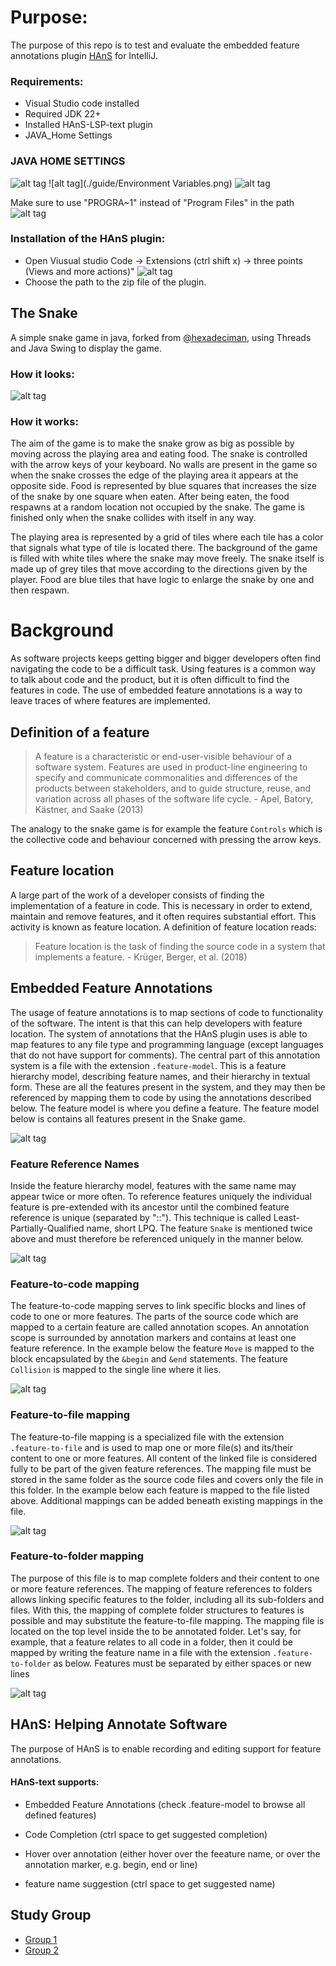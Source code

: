 # Purpose:

The purpose of this repo is to test and evaluate the embedded feature annotations plugin
[HAnS](https://bitbucket.org/easelab/hans-text/src) for IntelliJ.

### Requirements:

* Visual Studio code installed
* Required JDK 22+
* Installed HAnS-LSP-text plugin
* JAVA_Home Settings

### JAVA HOME SETTINGS

![alt tag](./guide/system-Variables.png)
![alt tag](./guide/Environment Variables.png)
![alt tag](./guide/JAVA_Home.png)

Make sure to use "PROGRA~1" instead of "Program Files" in the path
![alt tag](./guide/Variable_Value.png)

### Installation of the HAnS plugin:

* Open Viusual studio Code -> Extensions (ctrl shift x) -> three points (Views and more actions)"
  ![alt tag](./guide/VsCODE-install.png)
* Choose the path to the zip file of the plugin.

## The Snake

A simple snake game in java, forked from [@hexadeciman](https://github.com/hexadeciman/Snake), using Threads and Java
Swing to display the game. 

### How it looks:

![alt tag](https://i.imgur.com/RVxiGad.png)

### How it works:

The aim of the game is to make the snake grow as big as possible by moving across the playing area and eating food.
The snake is controlled with the arrow keys of your keyboard. No walls are present in the game so when the snake 
crosses the edge of the playing area it appears at the opposite side. Food is represented by blue squares that 
increases the size of the snake by one square when eaten. After being eaten, the food respawns at a random location
not occupied by the snake. The game is finished only when the snake collides with itself in any way.

The playing area is represented by a grid of tiles where each tile has a color that signals what type of tile is 
located there. The background of the game is filled with white tiles where the snake may move freely. The snake itself
is made up of grey tiles that move according to the directions given by the player. Food are blue tiles that have 
logic to enlarge the snake by one and then respawn.

# Background

As software projects keeps getting bigger and bigger developers often find navigating the code to be a difficult task.
Using features is a common way to talk about code and the product, but it is often difficult to find the features
in code. The use of embedded feature annotations is a way to leave traces of where features are implemented.

## Definition of a feature

> A feature is a characteristic or end-user-visible behaviour of a software system. Features are used in product-line 
> engineering to specify and communicate commonalities and differences of the products between stakeholders, and to 
> guide structure, reuse, and variation across all phases of the software life cycle. - Apel, Batory, Kästner, and Saake 
> (2013)
 
The analogy to the snake game is for example the feature `Controls` which is the collective code and behaviour 
concerned with pressing the arrow keys.

## Feature location

A large part of the work of a developer consists of finding the implementation of a feature in code. This is necessary 
in order to extend, maintain and remove features, and it often requires substantial effort. This activity is known as 
feature location. A definition of feature location reads:

> Feature location is the task of finding the source code in a system that implements a feature. - Krüger, Berger, et 
> al. (2018)

## Embedded Feature Annotations

The usage of feature annotations is to map sections of code to functionality of the software. The intent is that this 
can help developers with feature location. The system of annotations that the HAnS plugin uses is able to map features 
to any file type and programming language (except languages that do not have support for comments). The central part of
this annotation system is a file with the extension `.feature-model`. This is a feature hierarchy model, describing 
feature names, and their hierarchy in textual form. These are all the features present in the system, and they may then 
be referenced by mapping them to code by using the annotations described below. The feature model is where you define a 
feature. The feature model below is contains all features present in the Snake game.

![alt tag](./guide/feature_model.png)

### Feature Reference Names

Inside the feature hierarchy model, features with the same name may appear twice or more often. To reference
features uniquely the individual feature is pre-extended with its ancestor until the combined feature reference is 
unique (separated by "::"). This technique is called Least-Partially-Qualified name, short LPQ. The feature `Snake` 
is mentioned twice above and must therefore be referenced uniquely in the manner below.

![alt tag](./guide/lpq.png)

### Feature-to-code mapping

The feature-to-code mapping serves to link specific blocks and lines of code to one or more features. The parts of the
source code which are mapped to a certain feature are called annotation scopes. An annotation scope is surrounded by
annotation markers and contains at least one feature reference. In the example below the feature `Move` is mapped to 
the block encapsulated by the `&begin` and `&end` statements. The feature `Collision` is mapped to the single line
where it lies.

![alt tag](./guide/code_guide.png)

### Feature-to-file mapping

The feature-to-file mapping is a specialized file with the extension `.feature-to-file` and is used to map one or more 
file(s) and its/their content to one or more features. All content of the linked file is considered fully to be part of 
the given feature references. The mapping file must be stored in the same folder as the source code files and covers 
only the file in this folder. In the example below each feature is mapped to the file listed above. Additional
mappings can be added beneath existing mappings in the file.

![alt tag](./guide/file_annotation.png)

### Feature-to-folder mapping

The purpose of this file is to map complete folders and their content to one or more feature references. The mapping of
feature references to folders allows linking specific features to the folder, including all its sub-folders and files.
With this, the mapping of complete folder structures to features is possible and may substitute the feature-to-file
mapping. The mapping file is located on the top level inside the to be annotated folder. Let's say, for example, that 
a feature relates to all code in a folder, then it could be mapped by writing the feature name in a file with the 
extension `.feature-to-folder` as below. Features must be separated by either spaces or new lines

![alt tag](./guide/folder_annotation.png)

## HAnS: Helping Annotate Software
The purpose of HAnS is to enable recording and editing support for feature annotations.

#### HAnS-text supports:
* Embedded Feature Annotations (check .feature-model to browse all defined features)

* Code Completion (ctrl space to get suggested completion)

* Hover over annotation (either hover over the feeature name, or over the annotation marker, e.g. begin, end or line)
* feature name suggestion (ctrl space to get suggested name)

## Study Group
* [Group 1](./guide/group1.md)
* [Group 2](./guide/group2.md)
